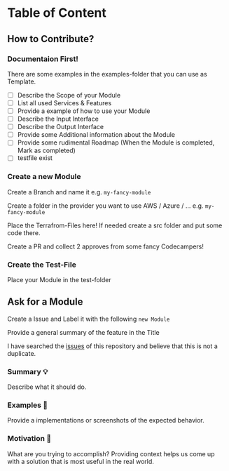 # Table of Content

## How to Contribute?

### Documentaion First!

There are some examples in the examples-folder that you can use as Template.

- [ ] Describe the Scope of your Module
- [ ] List all used Services & Features
- [ ] Provide a example of how to use your Module
- [ ] Describe the Input Interface
- [ ] Describe the Output Interface
- [ ] Provide some Additional information about the Module
- [ ] Provide some rudimental Roadmap (When the Module is completed, Mark as completed)
- [ ] testfile exist

### Create a new Module

Create a Branch and name it e.g. `my-fancy-module`

Create a folder in the provider you want to use AWS / Azure / ... e.g. `my-fancy-module`

Place the Terrafrom-Files here! If needed create a src folder and put some code there.

Create a PR and collect 2 approves from some fancy Codecampers!

### Create the Test-File

Place your Module in the test-folder

## Ask for a Module

Create a Issue and Label it with the following `new Module`

Provide a general summary of the feature in the Title

I have searched the [issues](https://github.com/codecampn/terraform-Modulees/issues) of this repository and believe that this is not a duplicate.

### Summary 💡

Describe what it should do.

### Examples 🌈

Provide a implementations or screenshots of the expected behavior.

### Motivation 🔦

What are you trying to accomplish? Providing context helps us come up with a solution that is most useful in the real world.
